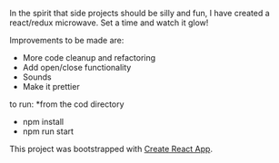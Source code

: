 In the spirit that side projects should be silly and fun, I have created a react/redux microwave. Set a time and watch it glow!

Improvements to be made are:
  - More code cleanup and refactoring
  - Add open/close functionality
  - Sounds
  - Make it prettier

to run:
    *from the cod directory
  - npm install
  - npm run start


This project was bootstrapped with [Create React App](https://github.com/facebookincubator/create-react-app).
